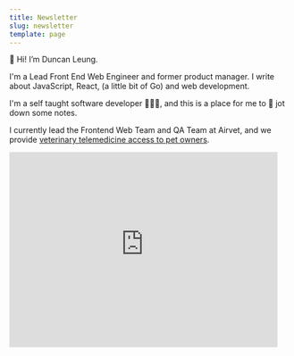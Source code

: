 ```yaml
---
title: Newsletter
slug: newsletter
template: page
---
```


👋 Hi! I’m Duncan Leung.

I'm a Lead Front End Web Engineer and former product manager. I write about JavaScript, React, (a little bit of Go) and web development.

I'm a self taught software developer 👨🏻‍💻, and this is a
place for me to 📝 jot down some notes.

I currently lead the Frontend Web Team and QA Team at Airvet, and we provide <a href="https://www.airvet.com/" target="_blank">veterinary telemedicine access to pet owners</a>.

<div class="centered-iframe">
  <iframe
    width="480"
    height="350"
    src="https://duncanleung.substack.com/embed"
    frameborder="0"
    scrolling="no"
  ></iframe>
</div>
